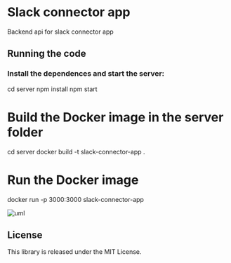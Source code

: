 # Slack connector app
Backend api for slack connector app

## Running the code

### Install the dependences and start the server:
cd server
npm install
npm start

# Build the Docker image in the server folder
cd server
docker build -t slack-connector-app .

# Run the Docker image
docker run -p 3000:3000 slack-connector-app

![uml](https://user-images.githubusercontent.com/3927152/232487162-04f923a4-cd6b-4b46-82cf-4af484961a05.png)

## License
This library is released under the MIT License.
